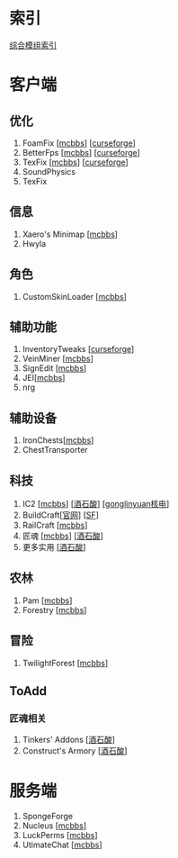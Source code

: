 # 索引

[综合模组索引](https://www.mcbbs.net/forum.php?mod=viewthread&tid=774945&extra=page%3D1%26filter%3Dtypeid%26typeid%3D265)

# 客户端

## 优化

1.  FoamFix [[mcbbs](https://www.mcbbs.net/thread-678442-1-4.html)] [[curseforge](https://www.curseforge.com/minecraft/mc-mods/foamfix-for-minecraft)]
2.  BetterFps [[mcbbs](https://www.mcbbs.net/thread-539780-1-10.html)] [[curseforge](https://www.curseforge.com/minecraft/mc-mods/betterfps)]
3.  TexFix [[mcbbs](https://www.mcbbs.net/thread-771588-1-18.html)] [[curseforge](https://www.curseforge.com/minecraft/mc-mods/texfix)]
4.  SoundPhysics
5.  TexFix

## 信息

1.  Xaero's Minimap [[mcbbs](https://www.mcbbs.net/thread-545145-1-5.html)]
2.  Hwyla

## 角色

1.  CustomSkinLoader [[mcbbs](https://www.mcbbs.net/thread-269807-1-1.html)]

## 辅助功能

1.  InventoryTweaks [[curseforge](https://www.curseforge.com/minecraft/mc-mods/inventory-tweaks)]
2.  VeinMiner [[mcbbs](https://www.mcbbs.net/thread-387183-1-3.html)]
4.  SignEdit [[mcbbs](https://www.mcbbs.net/thread-770478-1-21.html)]
4.  JEI[[mcbbs](https://www.mcbbs.net/thread-660463-1-2.html)]
5.  nrg

## 辅助设备

1.  IronChests[[mcbbs](https://www.mcbbs.net/thread-372723-1-8.html)]
2.  ChestTransporter

## 科技

1.  IC2 [[mcbbs](https://www.mcbbs.net/thread-515771-1-1.html)]
    [[酒石酸](https://space.bilibili.com/4435845/video?keyword=IndustrialCraft-2-Exp)]
    [[gonglinyuan核电](https://space.bilibili.com/6364749/video?keyword=%E5%B7%A5%E4%B8%9A2)]
2.  BuildCraft[[官网](https://www.mod-buildcraft.com/)]
    [[SF](https://space.bilibili.com/875889/video?keyword=buildcraft)]
3.  RailCraft [[mcbbs](https://www.mcbbs.net/thread-603270-1-1.html)]
4.  匠魂 [[mcbbs](https://www.mcbbs.net/thread-661201-1-1.html)] 
    [[酒石酸](https://space.bilibili.com/4435845/video?keyword=Tinker%27s%20Construct)]
5.  更多实用
    [[酒石酸](https://space.bilibili.com/4435845/video?keyword=Extra)]

## 农林

1.  Pam [[mcbbs](https://www.mcbbs.net/thread-669856-1-9.html)]
2.  Forestry [[mcbbs](https://www.mcbbs.net/thread-576339-1-7.html)]

## 冒险

1.  TwilightForest [[mcbbs](https://www.mcbbs.net/thread-733312-1-1.html)]

## ToAdd

### 匠魂相关

1.  Tinkers' Addons [[酒石酸](https://www.bilibili.com/video/av37635032)]
2.  Construct's Armory [[酒石酸](https://www.bilibili.com/video/av37293887)]



# 服务端

1.  SpongeForge
2.  Nucleus [[mcbbs](https://www.mcbbs.net/thread-787354-1-1.html)]
3.  LuckPerms [[mcbbs](https://www.mcbbs.net/thread-676818-1-1.html)]
4.  UtimateChat [[mcbbs](https://www.mcbbs.net/thread-784706-1-1.html)]